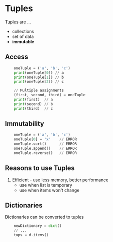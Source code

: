 # Tuples

Tuples are ...

- collections
- set of data
- **immutable**

## Access

```python
    oneTuple = ('a', 'b', 'c')
    print(oneTuple[0]) // a
    print(oneTuple[1]) // b
    print(oneTuple[2]) // c

    // Multiple assignments
    (first, second, third) = oneTuple
    print(first)  // a
    print(second) // b
    print(third)  // c
```

## Immutability

```python
    oneTuple = ('a', 'b', 'c')
    oneTuple[0] = 'x'    // ERROR
    oneTuple.sort()      // ERROR
    oneTuple.append()    // ERROR
    oneTuple.reverse()   // ERROR
```

## Reasons to use Tuples

1. Efficient - use less memory, better performance
   - use when list is temporary
   - use when items won't change

## Dictionaries

Dictionaries can be converted to tuples

```python
    newDictionary = dict()
    // ...
    tups = d.items()
```
